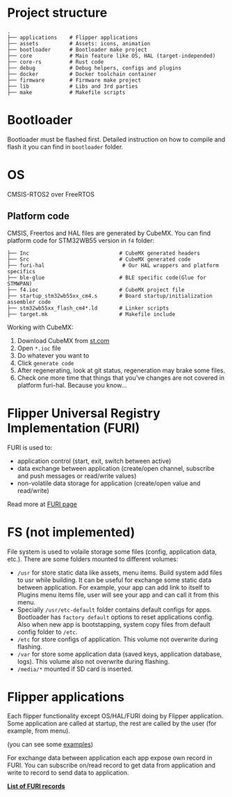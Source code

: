 # Project structure

```
.
├── applications    # Flipper applications
├── assets          # Assets: icons, animation
├── bootloader      # Bootloader make project
├── core            # Main feature like OS, HAL (target-independed)
├── core-rs         # Rust code
├── debug           # Debug helpers, configs and plugins
├── docker          # Docker toolchain container
├── firmware        # Firmware make project
├── lib             # Libs and 3rd parties
├── make            # Makefile scripts
```

# Bootloader

Bootloader must be flashed first.
Detailed instruction on how to compile and flash it you can find in `bootloader` folder.

# OS

CMSIS-RTOS2 over FreeRTOS

## Platform code

CMSIS, Freertos and HAL files are generated by CubeMX.
You can find platform code for STM32WB55 version in `f4` folder:

```
├── Inc                             # CubeMX generated headers
├── Src                             # CubeMX generated code
├── furi-hal                         # Our HAL wrappers and platform specifics
├── ble-glue                        # BLE specific code(Glue for STMWPAN)
├── f4.ioc                          # CubeMX project file
├── startup_stm32wb55xx_cm4.s       # Board startup/initialization assembler code
├── stm32wb55xx_flash_cm4*.ld       # Linker scripts
├── target.mk                       # Makefile include

```

Working with CubeMX:
1. Download CubeMX from [st.com](https://www.st.com/en/development-tools/stm32cubemx.html)
2. Open `*.ioc` file
3. Do whatever you want to
3. Click `generate code`
4. After regenerating, look at git status, regeneration may brake some files.
5. Check one more time that things that you've changes are not covered in platform furi-hal. Because you know...

# Flipper Universal Registry Implementation (FURI)

FURI is used to:

* application control (start, exit, switch between active)
* data exchange between application (create/open channel, subscribe and push messages or read/write values)
* non-volatile data storage for application (create/open value and read/write)

Read more at [FURI page](FURI)

# FS (not implemented)

File system is used to volaile storage some files (config, application data, etc.). There are some folders mounted to different volumes:

* `/usr` for store static data like assets, menu items. Build system add files to usr while building. It can be useful for exchange some static data between application. For example, your app can add link to itself to Plugins menu items file, user will see your app and can call it from this menu.
* Specially `/usr/etc-default` folder contains default configs for apps. Bootloader has `factory default` options to reset applications config. Also when new app is bootstapping, system copy files from default config folder to `/etc`.
* `/etc` for store configs of application. This volume not overwrite during flashing.
* `/var` for store some application data (saved keys, application database, logs). This volume also not overwrite during flashing.
* `/media/*` mounted if SD card is inserted.

# Flipper applications

Each flipper functionality except OS/HAL/FURI doing by Flipper application. Some application are called at startup, the rest are called by the user (for example, from menu).

(you can see some [examples](Application-examples))

For exchange data between application each app expose own record in FURI. You can subscribe on/read record to get data from application and write to record to send data to application.

**[List of FURI records](FURI-records-list)**
